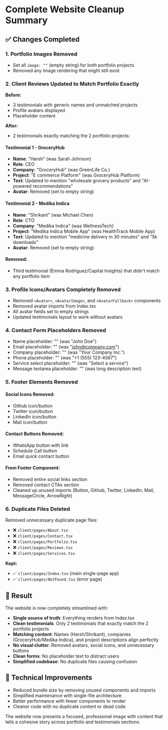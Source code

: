 # Complete Website Cleanup Summary

## ✅ Changes Completed

### 1. **Portfolio Images Removed**

- Set all `image: ""` (empty string) for both portfolio projects
- Removed any image rendering that might still exist

### 2. **Client Reviews Updated to Match Portfolio Exactly**

**Before:**

- 3 testimonials with generic names and unmatched projects
- Profile avatars displayed
- Placeholder content

**After:**

- 2 testimonials exactly matching the 2 portfolio projects:

#### Testimonial 1 - GroceryHub

- **Name**: "Harsh" (was Sarah Johnson)
- **Role**: CEO
- **Company**: "GroceryHub" (was GreenLife Co.)
- **Project**: "E commerce Platform" (was GroceryHub Platform)
- **Text**: Updated to mention "wholesale grocery products" and "AI-powered recommendations"
- **Avatar**: Removed (set to empty string)

#### Testimonial 2 - Medika Indica

- **Name**: "Shrikant" (was Michael Chen)
- **Role**: CTO
- **Company**: "Medika Indica" (was WellnessTech)
- **Project**: "Medika Indica Mobile App" (was HealthTrack Mobile App)
- **Text**: Updated to mention "medicine delivery in 30 minutes" and "5k downloads"
- **Avatar**: Removed (set to empty string)

#### Removed:

- Third testimonial (Emma Rodriguez/Capital Insights) that didn't match any portfolio item

### 3. **Profile Icons/Avatars Completely Removed**

- Removed `<Avatar>`, `<AvatarImage>`, and `<AvatarFallback>` components
- Removed avatar imports from Index.tsx
- All avatar fields set to empty strings
- Updated testimonials layout to work without avatars

### 4. **Contact Form Placeholders Removed**

- Name placeholder: "" (was "John Doe")
- Email placeholder: "" (was "john@company.com")
- Company placeholder: "" (was "Your Company Inc.")
- Phone placeholder: "" (was "+1 (555) 123-4567")
- Service select placeholder: "" (was "Select a service")
- Message textarea placeholder: "" (was long description text)

### 5. **Footer Elements Removed**

#### Social Icons Removed:

- Github icon/button
- Twitter icon/button
- LinkedIn icon/button
- Mail icon/button

#### Contact Buttons Removed:

- WhatsApp button with link
- Schedule Call button
- Email quick contact button

#### From Footer Component:

- Removed entire social links section
- Removed contact CTAs section
- Cleaned up unused imports (Button, Github, Twitter, LinkedIn, Mail, MessageCircle, ArrowRight)

### 6. **Duplicate Files Deleted**

Removed unnecessary duplicate page files:

- ❌ `client/pages/About.tsx`
- ❌ `client/pages/Contact.tsx`
- ❌ `client/pages/Portfolio.tsx`
- ❌ `client/pages/Reviews.tsx`
- ❌ `client/pages/Services.tsx`

**Kept:**

- ✅ `client/pages/Index.tsx` (main single-page app)
- ✅ `client/pages/NotFound.tsx` (error page)

## 🎯 Result

The website is now completely streamlined with:

- **Single source of truth**: Everything renders from Index.tsx
- **Clean testimonials**: Only 2 testimonials that exactly match the 2 portfolio projects
- **Matching content**: Names (Harsh/Shrikant), companies (GroceryHub/Medika Indica), and project descriptions align perfectly
- **No visual clutter**: Removed avatars, social icons, and unnecessary buttons
- **Clean forms**: No placeholder text to distract users
- **Simplified codebase**: No duplicate files causing confusion

## 🔧 Technical Improvements

- Reduced bundle size by removing unused components and imports
- Simplified maintenance with single-file architecture
- Better performance with fewer components to render
- Cleaner code with no duplicate content or dead code

The website now presents a focused, professional image with content that tells a cohesive story across portfolio and testimonials sections.
